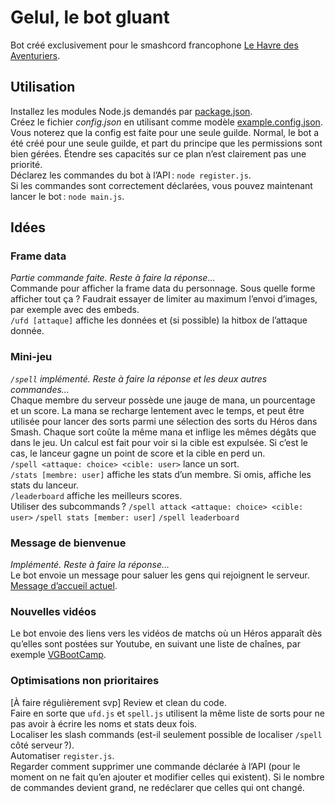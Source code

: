 # Gelul, le bot gluant

Bot créé exclusivement pour le smashcord francophone [Le Havre des Aventuriers](https://discord.gg/sevQSfS).

## Utilisation

Installez les modules Node.js demandés par [package.json](./package.json).  
Créez le fichier *config.json* en utilisant comme modèle [example.config.json](./example.config.json). Vous noterez que la config est faite pour une seule guilde. Normal, le bot a été créé pour une seule guilde, et part du principe que les permissions sont bien gérées. Étendre ses capacités sur ce plan n’est clairement pas une priorité.  
Déclarez les commandes du bot à l’API : `node register.js`.  
Si les commandes sont correctement déclarées, vous pouvez maintenant lancer le bot : `node main.js`.

## Idées

### Frame data
*Partie commande faite. Reste à faire la réponse…*  
Commande pour afficher la frame data du personnage. Sous quelle forme afficher tout ça ? Faudrait essayer de limiter au maximum l’envoi d’images, par exemple avec des embeds.  
`/ufd [attaque]` affiche les données et (si possible) la hitbox de l’attaque donnée.

### Mini-jeu
*`/spell` implémenté. Reste à faire la réponse et les deux autres commandes…*  
Chaque membre du serveur possède une jauge de mana, un pourcentage et un score. La mana se recharge lentement avec le temps, et peut être utilisée pour lancer des sorts parmi une sélection des sorts du Héros dans Smash. Chaque sort coûte la même mana et inflige les mêmes dégâts que dans le jeu. Un calcul est fait pour voir si la cible est expulsée. Si c’est le cas, le lanceur gagne un point de score et la cible en perd un.  
`/spell <attaque: choice> <cible: user>` lance un sort.  
`/stats [membre: user]` affiche les stats d’un membre. Si omis, affiche les stats du lanceur.  
`/leaderboard` affiche les meilleurs scores.  
Utiliser des subcommands ? `/spell attack <attaque: choice> <cible: user>` `/spell stats [member: user]` `/spell leaderboard`

### Message de bienvenue
*Implémenté. Reste à faire la réponse…*  
Le bot envoie un message pour saluer les gens qui rejoignent le serveur. [Message d’accueil actuel](https://discord.com/channels/588074121980805120/588075108975771691/928032992402735124).

### Nouvelles vidéos
Le bot envoie des liens vers les vidéos de matchs où un Héros apparaît dès qu’elles sont postées sur Youtube, en suivant une liste de chaînes, par exemple [VGBootCamp](https://www.youtube.com/c/Vgbootcamp).

### Optimisations non prioritaires
[À faire régulièrement svp] Review et clean du code.  
Faire en sorte que `ufd.js` et `spell.js` utilisent la même liste de sorts pour ne pas avoir à écrire les noms et stats deux fois.  
Localiser les slash commands (est-il seulement possible de localiser `/spell` côté serveur ?).  
Automatiser `register.js`.  
Regarder comment supprimer une commande déclarée à l’API (pour le moment on ne fait qu’en ajouter et modifier celles qui existent). Si le nombre de commandes devient grand, ne redéclarer que celles qui ont changé.
